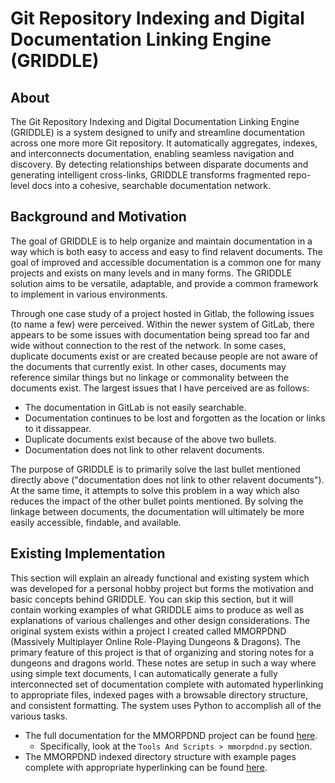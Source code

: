 # Git Repository Indexing and Digital Documentation Linking Engine (GRIDDLE)

## About

The Git Repository Indexing and Digital Documentation Linking Engine (GRIDDLE) is a system designed to unify and streamline documentation across one more more Git repository.
It automatically aggregates, indexes, and interconnects documentation, enabling seamless navigation and discovery.
By detecting relationships between disparate documents and generating intelligent cross-links, GRIDDLE transforms fragmented repo-level docs into a cohesive, searchable documentation network.

## Background and Motivation

The goal of GRIDDLE is to help organize and maintain documentation in a way which is both easy to access and easy to find relavent documents.
The goal of improved and accessible documentation is a common one for many projects and exists on many levels and in many forms.
The GRIDDLE solution aims to be versatile, adaptable, and provide a common framework to implement in various environments.

Through one case study of a project hosted in Gitlab, the following issues (to name a few) were perceived.
Within the newer system of GitLab, there appears to be some issues with documentation being spread too far and wide without connection to the rest of the network.
In some cases, duplicate documents exist or are created because people are not aware of the documents that currently exist.
In other cases, documents may reference similar things but no linkage or commonality between the documents exist.
The largest issues that I have perceived are as follows:

- The documentation in GitLab is not easily searchable.
- Documentation continues to be lost and forgotten as the location or links to it dissappear.
- Duplicate documents exist because of the above two bullets.
- Documentation does not link to other relavent documents.

The purpose of GRIDDLE is to primarily solve the last bullet mentioned directly above ("documentation does not link to other relavent documents").
At the same time, it attempts to solve this problem in a way which also reduces the impact of the other bullet points mentioned.
By solving the linkage between documents, the documentation will ultimately be more easily accessible, findable, and available.

## Existing Implementation

This section will explain an already functional and existing system which was developed for a personal hobby project but forms the motivation and basic concepts behind GRIDDLE.
You can skip this section, but it will contain working examples of what GRIDDLE aims to produce as well as explanations of various challenges and other design considerations.
The original system exists within a project I created called MMORPDND (Massively Multiplayer Online Role-Playing Dungeons & Dragons). The primary feature of this project is that of organizing and storing notes for a dungeons and dragons world. These notes are setup in such a way where using simple text documents, I can automatically generate a fully interconnected set of documentation complete with automated hyperlinking to appropriate files, indexed pages with a browsable directory structure, and consistent formatting. The system uses Python to accomplish all of the various tasks.

- The full documentation for the MMORPDND project can be found [here](https://github.com/torodean/DnD/blob/main/docs/Manual.pdf).
  - Specifically, look at the `Tools And Scripts > mmorpdnd.py` section.
- The MMORPDND indexed directory structure with example pages complete with appropriate hyperlinking can be found [here](https://mmorpdnd.github.io/database/campaign/index.html).
